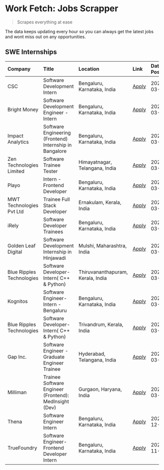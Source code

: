 # Work Fetch: Jobs Scrapper
> Scrapes everything at ease

The data keeps updating every hour so you can always get the latest jobs and wont miss out on any opportunities.

## SWE Internships
<!--START_SECTION:workfetch-->
| Company                   | Title                                                   | Location                          | Link                                                                                                                                                                                                                                                                     | Date Posted   |
|:--------------------------|:--------------------------------------------------------|:----------------------------------|:-------------------------------------------------------------------------------------------------------------------------------------------------------------------------------------------------------------------------------------------------------------------------|:--------------|
| CSC                       | Software Development Intern                             | Bengaluru, Karnataka, India       | [Apply](https://in.linkedin.com/jobs/view/software-development-intern-at-csc-3873662734?refId=odVDivNMpEcQNkG7cwWeYA%3D%3D&trackingId=eUDhjBkNGWWw2ugYDae7yQ%3D%3D&position=11&pageNum=0&trk=public_jobs_jserp-result_search-card)                                       | 2024-03-27    |
| Bright Money              | Software Development Engineer -Intern                   | Bengaluru, Karnataka, India       | [Apply](https://in.linkedin.com/jobs/view/software-development-engineer-intern-at-bright-money-3869744574?refId=odVDivNMpEcQNkG7cwWeYA%3D%3D&trackingId=ImOdfmkJrf0Xh%2Bu%2B3YLC2g%3D%3D&position=17&pageNum=0&trk=public_jobs_jserp-result_search-card)                 | 2024-03-27    |
| Impact Analytics          | Software Engineering (Frontend) Internship in Bangalore | Bengaluru, Karnataka, India       | [Apply](https://in.linkedin.com/jobs/view/software-engineering-frontend-internship-in-bangalore-at-impact-analytics-3872535077?refId=odVDivNMpEcQNkG7cwWeYA%3D%3D&trackingId=YkHye1IRBrTfN8HpsagWrg%3D%3D&position=5&pageNum=0&trk=public_jobs_jserp-result_search-card) | 2024-03-26    |
| Zen Technologies Limited  | Software Trainee Tester                                 | Himayatnagar, Telangana, India    | [Apply](https://in.linkedin.com/jobs/view/software-trainee-tester-at-zen-technologies-limited-3872100214?refId=odVDivNMpEcQNkG7cwWeYA%3D%3D&trackingId=8zQ4GrorCoV3sAtD7S3m6w%3D%3D&position=15&pageNum=0&trk=public_jobs_jserp-result_search-card)                      | 2024-03-26    |
| Playo                     | Intern - Frontend Developer                             | Bengaluru, Karnataka, India       | [Apply](https://in.linkedin.com/jobs/view/intern-frontend-developer-at-playo-3864131172?refId=odVDivNMpEcQNkG7cwWeYA%3D%3D&trackingId=qFk4YTM4nPnfJfFWplAKnA%3D%3D&position=10&pageNum=0&trk=public_jobs_jserp-result_search-card)                                       | 2024-03-22    |
| MWT Technologies Pvt Ltd  | Trainee Full Stack Developer                            | Ernakulam, Kerala, India          | [Apply](https://in.linkedin.com/jobs/view/trainee-full-stack-developer-at-mwt-technologies-pvt-ltd-3863344037?refId=odVDivNMpEcQNkG7cwWeYA%3D%3D&trackingId=oyf5WcBryn7XwomPrgMZAA%3D%3D&position=13&pageNum=0&trk=public_jobs_jserp-result_search-card)                 | 2024-03-20    |
| iRely                     | Software Developer Trainees                             | Bengaluru, Karnataka, India       | [Apply](https://in.linkedin.com/jobs/view/software-developer-trainees-at-irely-3860566039?refId=odVDivNMpEcQNkG7cwWeYA%3D%3D&trackingId=5ycNS8%2F%2FNazBnwHe%2FXJcLg%3D%3D&position=3&pageNum=0&trk=public_jobs_jserp-result_search-card)                                | 2024-03-18    |
| Golden Leaf Digital       | Software Development Internship in Hinjawadi            | Mulshi, Maharashtra, India        | [Apply](https://in.linkedin.com/jobs/view/software-development-internship-in-hinjawadi-at-golden-leaf-digital-3858085305?refId=odVDivNMpEcQNkG7cwWeYA%3D%3D&trackingId=aWxTks7gX0UZfN3coMIRXw%3D%3D&position=16&pageNum=0&trk=public_jobs_jserp-result_search-card)      | 2024-03-15    |
| Blue Ripples Technologies | Software Developer- Intern( C++ & Python)               | Thiruvananthapuram, Kerala, India | [Apply](https://in.linkedin.com/jobs/view/software-developer-intern-c%2B%2B-python-at-blue-ripples-technologies-3855594494?refId=odVDivNMpEcQNkG7cwWeYA%3D%3D&trackingId=s4Iuxy8EtU2ef1ungFmoUA%3D%3D&position=22&pageNum=0&trk=public_jobs_jserp-result_search-card)    | 2024-03-14    |
| Kognitos                  | Software Engineer-Intern -Bengaluru                     | Bengaluru, Karnataka, India       | [Apply](https://in.linkedin.com/jobs/view/software-engineer-intern-bengaluru-at-kognitos-3855361239?refId=odVDivNMpEcQNkG7cwWeYA%3D%3D&trackingId=%2Bwj8OD15yvKGcGgppfifwA%3D%3D&position=8&pageNum=0&trk=public_jobs_jserp-result_search-card)                          | 2024-03-13    |
| Blue Ripples Technologies | Software Developer- Intern( C++  & Python)              | Trivandrum, Kerala, India         | [Apply](https://in.linkedin.com/jobs/view/software-developer-intern-c%2B%2B-python-at-blue-ripples-technologies-3856150730?refId=odVDivNMpEcQNkG7cwWeYA%3D%3D&trackingId=0vIq7HGQOt8q0l8lVjVRBw%3D%3D&position=25&pageNum=0&trk=public_jobs_jserp-result_search-card)    | 2024-03-13    |
| Gap Inc.                  | Software Engineer - Graduate Engineer Trainee           | Hyderabad, Telangana, India       | [Apply](https://in.linkedin.com/jobs/view/software-engineer-graduate-engineer-trainee-at-gap-inc-3853818960?refId=odVDivNMpEcQNkG7cwWeYA%3D%3D&trackingId=OqurpbnrHGu3mCpNeUys6w%3D%3D&position=7&pageNum=0&trk=public_jobs_jserp-result_search-card)                    | 2024-03-12    |
| Milliman                  | Trainee Software Engineer (Frontend): MedInsight (Dev)  | Gurgaon, Haryana, India           | [Apply](https://in.linkedin.com/jobs/view/trainee-software-engineer-frontend-medinsight-dev-at-milliman-3792874280?refId=odVDivNMpEcQNkG7cwWeYA%3D%3D&trackingId=5tUoixk9R8W5Elp4HTJZSw%3D%3D&position=12&pageNum=0&trk=public_jobs_jserp-result_search-card)            | 2024-03-01    |
| Thena                     | Software Engineer Intern                                | Bengaluru, Karnataka, India       | [Apply](https://in.linkedin.com/jobs/view/software-engineer-intern-at-thena-3778731751?refId=odVDivNMpEcQNkG7cwWeYA%3D%3D&trackingId=oIDj7QAlYqvdhhS6eMrE8A%3D%3D&position=24&pageNum=0&trk=public_jobs_jserp-result_search-card)                                        | 2023-12-05    |
| TrueFoundry               | Software Engineer- Frontend Developer Intern            | Bengaluru, Karnataka, India       | [Apply](https://in.linkedin.com/jobs/view/software-engineer-frontend-developer-intern-at-truefoundry-3790095058?refId=odVDivNMpEcQNkG7cwWeYA%3D%3D&trackingId=UK7m3mxrBlvdYALCki34JA%3D%3D&position=23&pageNum=0&trk=public_jobs_jserp-result_search-card)               | 2023-11-24    |
<!--END_SECTION:workfetch-->
